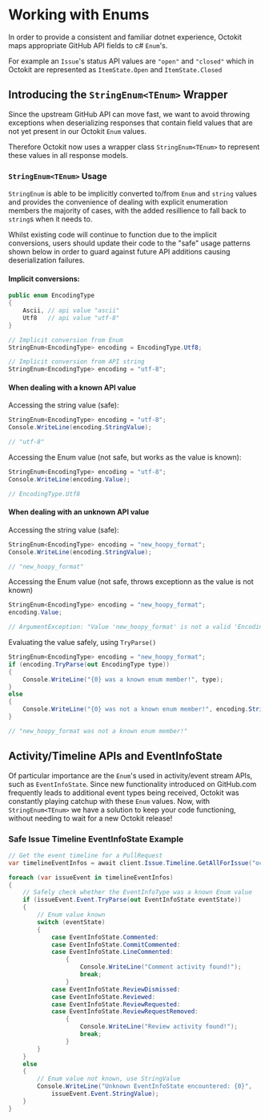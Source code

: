 # Working with Enums

In order to provide a consistent and familiar dotnet experience, Octokit maps appropriate GitHub API fields to c# `Enum`'s.

For example an `Issue`'s status API values are `"open"` and `"closed"` which in Octokit are represented as `ItemState.Open` and `ItemState.Closed`

## Introducing the `StringEnum<TEnum>` Wrapper

Since the upstream GitHub API can move fast, we want to avoid throwing exceptions when deserializing responses that contain field values that are not yet present in our Octokit `Enum` values.

Therefore Octokit now uses a wrapper class `StringEnum<TEnum>` to represent these values in all response models.

### `StringEnum<TEnum>` Usage

`StringEnum` is able to be implicitly converted to/from `Enum` and `string` values and provides the convenience of dealing with explicit enumeration members the majority of cases, with the added resillience to fall back to `string`s when it needs to.

Whilst existing code will continue to function due to the implicit conversions, users should update their code to the "safe" usage patterns shown below in order to guard against future API additions causing deserialization failures.

#### Implicit conversions:

```csharp
public enum EncodingType
{
    Ascii, // api value "ascii"
    Utf8   // api value "utf-8"
}

// Implicit conversion from Enum
StringEnum<EncodingType> encoding = EncodingType.Utf8;

// Implicit conversion from API string
StringEnum<EncodingType> encoding = "utf-8";
```

#### When dealing with a known API value

Accessing the string value (safe):

```csharp
StringEnum<EncodingType> encoding = "utf-8";
Console.WriteLine(encoding.StringValue);

// "utf-8"
```

Accessing the Enum value (not safe, but works as the value is known):

```csharp
StringEnum<EncodingType> encoding = "utf-8";
Console.WriteLine(encoding.Value);

// EncodingType.Utf8
```

#### When dealing with an unknown API value

Accessing the string value (safe):

```csharp
StringEnum<EncodingType> encoding = "new_hoopy_format";
Console.WriteLine(encoding.StringValue);

// "new_hoopy_format"
```

Accessing the Enum value (not safe, throws exceptionn as the value is not known)

```csharp
StringEnum<EncodingType> encoding = "new_hoopy_format";
encoding.Value;

// ArgumentException: "Value 'new_hoopy_format' is not a valid 'EncodingType' enum value.
```

Evaluating the value safely, using `TryParse()`

```csharp
StringEnum<EncodingType> encoding = "new_hoopy_format";
if (encoding.TryParse(out EncodingType type))
{
    Console.WriteLine("{0} was a known enum member!", type);
}
else
{
    Console.WriteLine("{0} was not a known enum member!", encoding.StringValue);
}

// "new_hoopy_format was not a known enum member!"
```

## Activity/Timeline APIs and EventInfoState

Of particular importance are the `Enum`'s used in activity/event stream APIs, such as `EventInfoState`. Since new functionality introduced on GitHub.com frequently leads to additional event types being received, Octokit was constantly playing catchup with these `Enum` values. Now, with `StringEnum<TEnum>` we have a solution to keep your code functioning, without needing to wait for a new Octokit release!

### Safe Issue Timeline EventInfoState Example

```csharp
// Get the event timeline for a PullRequest
var timelineEventInfos = await client.Issue.Timeline.GetAllForIssue("octokit", "octokit.net", 1595);

foreach (var issueEvent in timelineEventInfos)
{
    // Safely check whether the EventInfoType was a known Enum value
    if (issueEvent.Event.TryParse(out EventInfoState eventState))
    {
        // Enum value known
        switch (eventState)
        {
            case EventInfoState.Commented:
            case EventInfoState.CommitCommented:
            case EventInfoState.LineCommented:
                {
                    Console.WriteLine("Comment activity found!");
                    break;
                }
            case EventInfoState.ReviewDismissed:
            case EventInfoState.Reviewed:
            case EventInfoState.ReviewRequested:
            case EventInfoState.ReviewRequestRemoved:
                {
                    Console.WriteLine("Review activity found!");
                    break;
                }
        }
    }
    else
    {
        // Enum value not known, use StringValue
        Console.WriteLine("Unknown EventInfoState encountered: {0}",
            issueEvent.Event.StringValue);
    }
}
```
